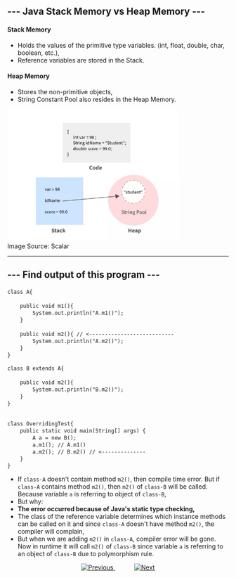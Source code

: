 

## --- Java Stack Memory vs Heap Memory ---

#### Stack Memory 
- Holds the values of the primitive type variables. (int, float, double, char, boolean, etc.),
- Reference variables are stored in the Stack.
#### Heap Memory 
- Stores the non-primitive objects,
- String Constant Pool also resides in the Heap Memory.

<div>
<img src="./images/stack_and_heap.jpeg" alt="Stack and Heap" height="300px">
</div>
Image Source: Scalar

<hr>

## --- Find output of this program ---
```
class A{

    public void m1(){
        System.out.println("A.m1()");
    }

    public void m2(){ // <---------------------------
        System.out.println("A.m2()");
    }
}
```
```
class B extends A{

    public void m2(){
        System.out.println("B.m2()");
    }
}
```
```

class OverridingTest{
    public static void main(String[] args) {
        A a = new B();
        a.m1(); // A.m1()
        a.m2(); // B.m2() // <--------------
    }
}
```
- If `class-A` doesn't contain method `m2()`, then compile time error. But if `class-A` contains method `m2()`, then `m2()` of `class-B` will be called. Because variable `a` is referring to object of `class-B`,
- But why:
- **The error occurred because of Java's static type checking,**
- The class of the reference variable determines which instance methods can be called on it and since `class-A` doesn't have method `m2()`, the compiler will complain,
- But when we are adding `m2()` in `class-A`, compiler error will be gone. Now in runtime it will call `m2()` of `class-B` since variable `a` is referring to an object of `class-B` due to polymorphism rule.

    
    
    




<!-- bottom_nav_bar_1243 -->
<div align="center">
<a href="https://github.com/abusaeed2433/JavaInREADME/tree/main/java17/part1/">
    <img src="https://img.shields.io/badge/◀%20Previous-blue?style=for-the-badge" alt="Previous">
</a>
&nbsp;&nbsp;&nbsp;&nbsp;&nbsp;&nbsp;&nbsp;&nbsp;&nbsp;&nbsp;
<a href="None">
    <img src="https://img.shields.io/badge/Next%20▶-blue?style=for-the-badge" alt="Next">
</a>
</div>
<!-- bottom_nav_bar_1243 -->
    